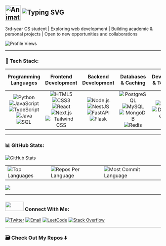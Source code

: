 ## <img src="https://iam-weijie.github.io/wave/hand-emoji.svg" alt="Animated Waving Hand" width="50" height="50" style="vertical-align:middle;"> ![Typing SVG](https://readme-typing-svg.demolab.com?font=Fira+Code&size=28&duration=4000&pause=1000&color=1E90FF&center=false&vCenter=true&width=435&lines=Hey+there%2C+I'm+Attah&colors=auto)


3rd-year CS student | Exploring web development | Building academic & personal projects | Open to new opportunities and collaborations 


![Profile Views](https://komarev.com/ghpvc/?username=athsnd1&label=Profile%20Views&color=blue&style=flat-square) 

 
---


### 🧰 Tech Stack:

| **Programming Languages** | **Frontend Development** | **Backend Development** | **Databases & Caching** | **DevOps & Tools** | **Design & UI Tools** |
|:--------------------------:|:------------------------:|:------------------------:|:-----------------------:|:------------------:|:----------------------:|
| ![Python](https://img.shields.io/badge/Python-3776AB?logo=python&logoColor=white&style=flat-square)<br>![JavaScript](https://img.shields.io/badge/JavaScript-F7DF1E?logo=javascript&logoColor=black&style=flat-square)<br>![TypeScript](https://img.shields.io/badge/TypeScript-3178C6?style=flat-square&logo=typescript&logoColor=white)<br>![Java](https://img.shields.io/badge/Java-007396?logo=coffeescript&logoColor=white&style=flat-square)<br>![SQL](https://img.shields.io/badge/SQL-0064a5?style=flat-square&logo=databricks&logoColor=white) | ![HTML5](https://img.shields.io/badge/HTML5-E34F26?logo=html5&logoColor=white&style=flat-square)<br>![CSS3](https://img.shields.io/badge/CSS3-1572B6?logo=css&logoColor=white&style=flat-square)<br>![React](https://img.shields.io/badge/React-20232A?logo=react&logoColor=61DAFB&style=flat-square)<br>![Next.js](https://img.shields.io/badge/Next.js-000000?style=flat-square&logo=nextdotjs&logoColor=white)<br>![Tailwind CSS](https://img.shields.io/badge/Tailwind_CSS-38B2AC?logo=tailwind-css&logoColor=white&style=flat-square) | ![Node.js](https://img.shields.io/badge/Node.js-339933?style=flat-square&logo=nodedotjs&logoColor=white)<br>![NestJS](https://img.shields.io/badge/NestJS-E0234E?style=flat-square&logo=nestjs&logoColor=white)<br>![FastAPI](https://img.shields.io/badge/FastAPI-009688?style=flat-square&logo=fastapi&logoColor=white)<br>![Flask](https://img.shields.io/badge/Flask-444444?logo=flask&logoColor=white&style=flat-square) | ![PostgreSQL](https://img.shields.io/badge/PostgreSQL-4169E1?logo=postgresql&logoColor=white&style=flat-square)<br>![MySQL](https://img.shields.io/badge/MySQL-4479A1?logo=mysql&logoColor=white&style=flat-square)<br>![MongoDB](https://img.shields.io/badge/MongoDB-47A248?style=flat-square&logo=mongodb&logoColor=white)<br>![Redis](https://img.shields.io/badge/Redis-DC382D?style=flat-square&logo=redis&logoColor=white) | ![Git](https://img.shields.io/badge/Git-F05032?style=flat-square&logo=git&logoColor=white)<br>![Docker](https://img.shields.io/badge/Docker-2496ED?style=flat-square&logo=docker&logoColor=white) | ![Figma](http://img.shields.io/badge/Figma-F24E1E?logo=figma&logoColor=white&style=flat-square)<br>![Inkscape](https://img.shields.io/badge/Inkscape-000000?logo=inkscape&logoColor=white&style=flat-square)<br>![GIMP](https://img.shields.io/badge/GIMP-5C5543?style=flat-square&logo=gimp&logoColor=white) |

---


### 📊 GitHub Stats:


![GitHub Stats](https://github-readme-stats.vercel.app/api?username=athsnd1&show_icons=true&theme=github_dark&hide_border=false)

<div align="center">
<table>
  <tr>
    <td>
      <img src="https://github-readme-stats.vercel.app/api/top-langs/?username=athsnd1&hide=html&hide_border=true&layout=compact&langs_count=8&theme=github_dark" alt="Top Languages">
    </td>
    <td>
      <img src="https://github-profile-summary-cards.vercel.app/api/cards/repos-per-language?username=athsnd1&theme=github_dark&hide_border=false" alt="Repos Per Language">
    </td>
    <td>
      <img src="https://github-profile-summary-cards.vercel.app/api/cards/most-commit-language?username=athsnd1&theme=github_dark&hide_border=false" alt="Most Commit Language">
    </td>
  </tr>
</table>

</div>


<img src="https://github-profile-summary-cards.vercel.app/api/cards/profile-details?username=athsnd1&theme=github_dark&hide_border=false">


---


### <img src='https://raw.githubusercontent.com/ShahriarShafin/ShahriarShafin/main/Assets/handshake.gif' width="60px" height="30px"> Connect With Me:

[![Twitter](https://img.shields.io/badge/Twitter-1DA1F2?style=flat-square&logo=x&logoColor=white)](https://www.twitter.com/athsocial)
[![Email](https://img.shields.io/badge/Email-D14836?style=flat-square&logo=gmail&logoColor=white)](mailto:attahsundayjr@gmail.com)
[![LeetCode](https://img.shields.io/badge/LeetCode-FFA116?style=flat-square&logo=leetcode&logoColor=white)](https://leetcode.com/u/athsnd1/)
[![Stack Overflow](https://img.shields.io/badge/StackOverflow-FE7A16?style=flat-square&logo=stack-overflow&logoColor=white)](https://stackoverflow.com/users/21408912/attah)


---


### 🗃️ Check Out My Repos ⬇️
